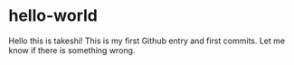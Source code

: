 # hello-world

Hello this is takeshi!
This is my first Github entry and first commits.
Let me know if there is something wrong.

